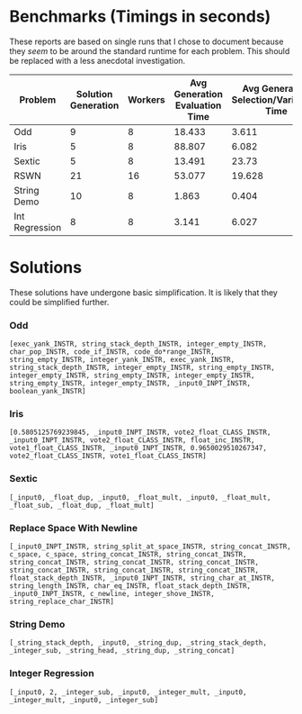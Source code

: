 
# Benchmarks (Timings in seconds)

These reports are based on single runs that I chose to document because they *seem* to be around the standard runtime for each problem. This should be replaced with a less anecdotal investigation.


| Problem        | Solution Generation | Workers | Avg Generation Evaluation Time | Avg Generation Selection/Variations Time |
|----------------|---------------------|---------|--------------------------------|------------------------------------------|
| Odd            | 9                   | 8       | 18.433                         | 3.611                                    |
| Iris           | 5                   | 8       | 88.807                         | 6.082                                    |
| Sextic         | 5                   | 8       | 13.491                         | 23.73                                    |
| RSWN           | 21                  | 16      | 53.077                         | 19.628                                   |
| String Demo    | 10                  | 8       | 1.863                          | 0.404                                    |
| Int Regression | 8                   | 8       | 3.141                          | 6.027                                    |

# Solutions

These solutions have undergone basic simplification. It is likely that they could be simplified further.

### Odd

```
[exec_yank_INSTR, string_stack_depth_INSTR, integer_empty_INSTR, char_pop_INSTR, code_if_INSTR, code_do*range_INSTR, string_empty_INSTR, integer_yank_INSTR, exec_yank_INSTR, string_stack_depth_INSTR, integer_empty_INSTR, string_empty_INSTR, integer_empty_INSTR, string_empty_INSTR, integer_empty_INSTR, string_empty_INSTR, integer_empty_INSTR, _input0_INPT_INSTR, boolean_yank_INSTR]
```

### Iris

```
[0.5805125769239845, _input0_INPT_INSTR, vote2_float_CLASS_INSTR, _input0_INPT_INSTR, vote2_float_CLASS_INSTR, float_inc_INSTR, vote1_float_CLASS_INSTR, _input0_INPT_INSTR, 0.9650029510267347, vote2_float_CLASS_INSTR, vote1_float_CLASS_INSTR]
```

### Sextic

```
[_input0, _float_dup, _input0, _float_mult, _input0, _float_mult, _float_sub, _float_dup, _float_mult]
```

### Replace Space With Newline

```
[_input0_INPT_INSTR, string_split_at_space_INSTR, string_concat_INSTR, c_space, c_space, string_concat_INSTR, string_concat_INSTR, string_concat_INSTR, string_concat_INSTR, string_concat_INSTR, string_concat_INSTR, string_concat_INSTR, string_concat_INSTR, float_stack_depth_INSTR, _input0_INPT_INSTR, string_char_at_INSTR, string_length_INSTR, char_eq_INSTR, float_stack_depth_INSTR, _input0_INPT_INSTR, c_newline, integer_shove_INSTR, string_replace_char_INSTR]
```

### String Demo

```
[_string_stack_depth, _input0, _string_dup, _string_stack_depth, _integer_sub, _string_head, _string_dup, _string_concat]
```

### Integer Regression

```
[_input0, 2, _integer_sub, _input0, _integer_mult, _input0, _integer_mult, _input0, _integer_sub]
```